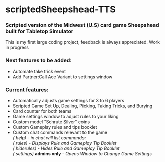 # scriptedSheepshead-TTS  
### Scripted version of the Midwest (U.S) card game Sheepshead built for Tabletop Simulator  

This is my first large coding project, feedback is always appreciated. Work in progress  

### Next features to be added:  
* Automate take trick event  
* Add Partner:Call Ace Variant to settings window  

### Current features:  
* Automatically adjusts game settings for 3 to 6 players  
* Scripted Game Set Up, Dealing, Picking, Taking Tricks, and Burying  
* Card counter for both teams  
* Game settings window to adjust rules to your liking  
* Custom model "Schrute Silver" coins  
* Custom Gameplay rules and tips booklet  
* Custom chat commands relevant to the game  
*(.help) - in chat will list commands:*  
*(.rules) - Displays Rule and Gameplay Tip Booklet*  
*(.hiderules) - Hides Rule and Gameplay Tip Booklet*  
*(.settings)* **admins only** - *Opens Window to Change Game Settings*  
